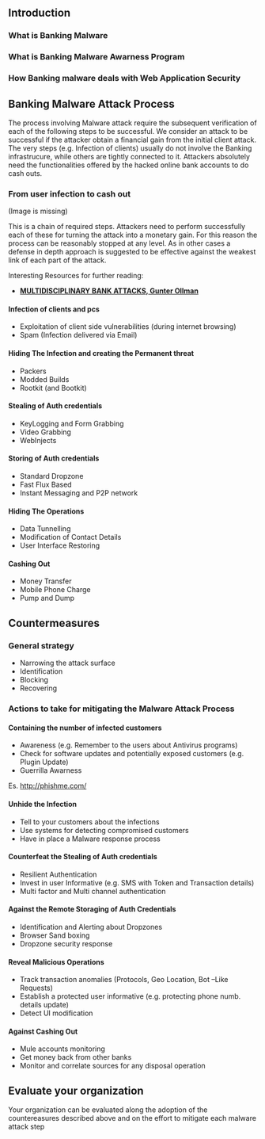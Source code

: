 ## Introduction

### What is Banking Malware

### What is Banking Malware Awarness Program

### How Banking malware deals with Web Application Security

## Banking Malware Attack Process

The process involving Malware attack require the subsequent verification
of each of the following steps to be successful. We consider an attack
to be successful if the attacker obtain a financial gain from the
initial client attack. The very steps (e.g. Infection of clients)
usually do not involve the Banking infrastrucure, while others are
tightly connected to it. Attackers absolutely need the functionalities
offered by the hacked online bank accounts to do cash outs.

### From user infection to cash out

(Image is missing)

This is a chain of required steps. Attackers need to perform
successfully each of these for turning the attack into a monetary gain.
For this reason the process can be reasonably stopped at any level. As
in other cases a defense in depth approach is suggested to be effective
against the weakest link of each part of the attack.

Interesting Resources for further reading:

  - [**MULTIDISCIPLINARY BANK ATTACKS, Gunter
    Ollman**](http://www.youtube.com/watch?v=_2K8kRSlJXw)

#### Infection of clients and pcs

  - Exploitation of client side vulnerabilities (during internet
    browsing)
  - Spam (Infection delivered via Email)

#### Hiding The Infection and creating the Permanent threat

  - Packers
  - Modded Builds
  - Rootkit (and Bootkit)

#### Stealing of Auth credentials

  - KeyLogging and Form Grabbing
  - Video Grabbing
  - WebInjects

#### Storing of Auth credentials

  - Standard Dropzone
  - Fast Flux Based
  - Instant Messaging and P2P network

#### Hiding The Operations

  - Data Tunnelling
  - Modification of Contact Details
  - User Interface Restoring

#### Cashing Out

  - Money Transfer
  - Mobile Phone Charge
  - Pump and Dump

## Countermeasures

### General strategy

  - Narrowing the attack surface
  - Identification
  - Blocking
  - Recovering

### Actions to take for mitigating the Malware Attack Process

#### Containing the number of infected customers

  - Awareness (e.g. Remember to the users about Antivirus programs)
  - Check for software updates and potentially exposed customers (e.g.
    Plugin Update)
  - Guerrilla Awarness

Es. <http://phishme.com/>

#### Unhide the Infection

  - Tell to your customers about the infections
  - Use systems for detecting compromised customers
  - Have in place a Malware response process

#### Counterfeat the Stealing of Auth credentials

  - Resilient Authentication
  - Invest in user Informative (e.g. SMS with Token and Transaction
    details)
  - Multi factor and Multi channel authentication

#### Against the Remote Storaging of Auth Credentials

  - Identification and Alerting about Dropzones
  - Browser Sand boxing
  - Dropzone security response

#### Reveal Malicious Operations

  - Track transaction anomalies (Protocols, Geo Location, Bot –Like
    Requests)
  - Establish a protected user informative (e.g. protecting phone numb.
    details update)
  - Detect UI modification

#### Against Cashing Out

  - Mule accounts monitoring
  - Get money back from other banks
  - Monitor and correlate sources for any disposal operation

## Evaluate your organization

Your organization can be evaluated along the adoption of the
countereasures described above and on the effort to mitigate each
malware attack step